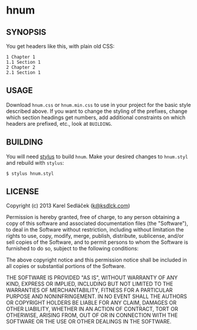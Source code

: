 hnum
====

SYNOPSIS
--------

You get headers like this, with plain old CSS:

```
1 Chapter 1
1.1 Section 1
2 Chapter 2
2.1 Section 1
```

USAGE
-----

Download `hnum.css` or `hnum.min.css` to use in your project for the basic style described above. If you want to change the styling of the prefixes, change which section headings get numbers, add additional constraints on which headers are prefixed, etc., look at `BUILDING`.

BUILDING
--------

You will need [stylus](http://learnboost.github.com/stylus) to build `hnum`. Make your desired changes to `hnum.styl` and rebuild with `stylus`:

```
$ stylus hnum.styl
```

LICENSE
-------

Copyright (c) 2013 Karel Sedláček (k@ksdlck.com)

Permission is hereby granted, free of charge, to any person obtaining a copy of this software and associated documentation files (the "Software"), to deal in the Software without restriction, including without limitation the rights to use, copy, modify, merge, publish, distribute, sublicense, and/or sell copies of the Software, and to permit persons to whom the Software is furnished to do so, subject to the following conditions:

The above copyright notice and this permission notice shall be included in all copies or substantial portions of the Software.

THE SOFTWARE IS PROVIDED "AS IS", WITHOUT WARRANTY OF ANY KIND, EXPRESS OR IMPLIED, INCLUDING BUT NOT LIMITED TO THE WARRANTIES OF MERCHANTABILITY, FITNESS FOR A PARTICULAR PURPOSE AND NONINFRINGEMENT. IN NO EVENT SHALL THE AUTHORS OR COPYRIGHT HOLDERS BE LIABLE FOR ANY CLAIM, DAMAGES OR OTHER LIABILITY, WHETHER IN AN ACTION OF CONTRACT, TORT OR OTHERWISE, ARISING FROM, OUT OF OR IN CONNECTION WITH THE SOFTWARE OR THE USE OR OTHER DEALINGS IN THE SOFTWARE.
